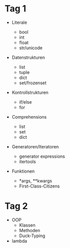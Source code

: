 Tag 1
=====

- Literale
  - bool
  - int
  - float
  - str/unicode

- Datenstrukturen
  - list
  - tuple
  - dict
  - set/frozenset

- Kontrollstrukturen
  - if/else
  - for

- Comprehensions
  - list
  - set
  - dict

- Generatoren/Iteratoren
  - generator expressions
  - itertools

- Funktionen
  - *args, **kwargs
  - First-Class-Citizens

Tag 2
=====

- OOP
  - Klassen
  - Methoden
  - Duck-Typing
- lambda
